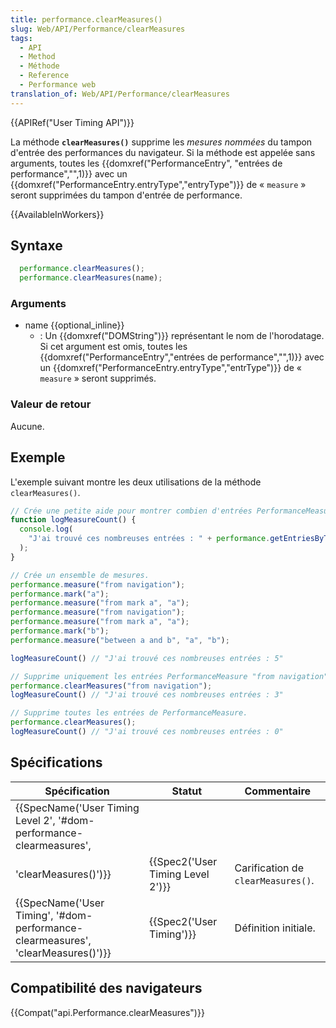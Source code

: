 ```yaml
---
title: performance.clearMeasures()
slug: Web/API/Performance/clearMeasures
tags:
  - API
  - Method
  - Méthode
  - Reference
  - Performance web
translation_of: Web/API/Performance/clearMeasures
---
```

{{APIRef("User Timing API")}}

La méthode **`clearMeasures()`** supprime les _mesures nommées_ du tampon d'entrée des performances du navigateur. Si la méthode est appelée sans arguments, toutes les {{domxref("PerformanceEntry", "entrées de performance","",1)}} avec un {{domxref("PerformanceEntry.entryType","entryType")}} de « `measure` » seront supprimées du tampon d'entrée de performance.

{{AvailableInWorkers}}

## Syntaxe

```js
  performance.clearMeasures();
  performance.clearMeasures(name);
```

### Arguments

- name {{optional_inline}}
  - : Un {{domxref("DOMString")}} représentant le nom de l'horodatage. Si cet argument est omis, toutes les {{domxref("PerformanceEntry","entrées de performance","",1)}} avec un {{domxref("PerformanceEntry.entryType","entrType")}} de « `measure` » seront supprimés.

### Valeur de retour

Aucune.

## Exemple

L'exemple suivant montre les deux utilisations de la méthode `clearMeasures()`.

```js
// Crée une petite aide pour montrer combien d'entrées PerformanceMeasure il y a.
function logMeasureCount() {
  console.log(
    "J'ai trouvé ces nombreuses entrées : " + performance.getEntriesByType("measure").length
  );
}

// Crée un ensemble de mesures.
performance.measure("from navigation");
performance.mark("a");
performance.measure("from mark a", "a");
performance.measure("from navigation");
performance.measure("from mark a", "a");
performance.mark("b");
performance.measure("between a and b", "a", "b");

logMeasureCount() // "J'ai trouvé ces nombreuses entrées : 5"

// Supprime uniquement les entrées PerformanceMeasure "from navigation".
performance.clearMeasures("from navigation");
logMeasureCount() // "J'ai trouvé ces nombreuses entrées : 3"

// Supprime toutes les entrées de PerformanceMeasure.
performance.clearMeasures();
logMeasureCount() // "J'ai trouvé ces nombreuses entrées : 0"
```

## Spécifications

| Spécification                                                                                                                    | Statut                                       | Commentaire                        |
| -------------------------------------------------------------------------------------------------------------------------------- | -------------------------------------------- | ---------------------------------- |
| {{SpecName('User Timing Level 2', '#dom-performance-clearmeasures',
        'clearMeasures()')}} | {{Spec2('User Timing Level 2')}} | Carification de `clearMeasures()`. |
| {{SpecName('User Timing', '#dom-performance-clearmeasures', 'clearMeasures()')}}                     | {{Spec2('User Timing')}}             | Définition initiale.               |

## Compatibilité des navigateurs

{{Compat("api.Performance.clearMeasures")}}
